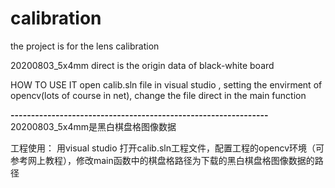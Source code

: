# calibration
the project is for the lens calibration

20200803_5x4mm direct is the origin data of black-white board

HOW TO USE IT
open calib.sln  file in visual studio , setting the envirment of opencv(lots of course in net), change the file direct in the main function 


**---------------------------------------------------------------**
20200803_5x4mm是黑白棋盘格图像数据

工程使用：
用visual studio 打开calib.sln工程文件，配置工程的opencv环境（可参考网上教程），修改main函数中的棋盘格路径为下载的黑白棋盘格图像数据的路径
